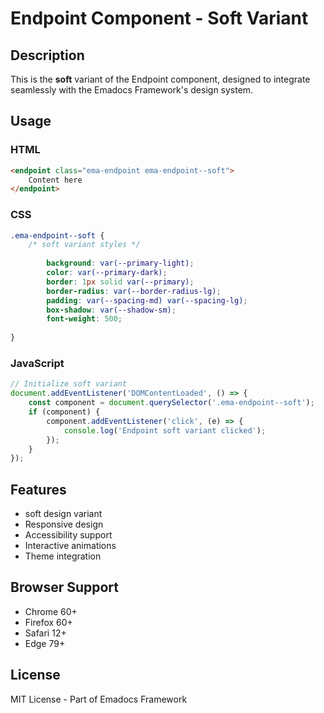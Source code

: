 # Endpoint Component - Soft Variant

## Description
This is the **soft** variant of the Endpoint component, designed to integrate seamlessly with the Emadocs Framework's design system.

## Usage

### HTML
```html
<endpoint class="ema-endpoint ema-endpoint--soft">
    Content here
</endpoint>
```

### CSS
```css
.ema-endpoint--soft {
    /* soft variant styles */
    
        background: var(--primary-light);
        color: var(--primary-dark);
        border: 1px solid var(--primary);
        border-radius: var(--border-radius-lg);
        padding: var(--spacing-md) var(--spacing-lg);
        box-shadow: var(--shadow-sm);
        font-weight: 500;
    
}
```

### JavaScript
```javascript
// Initialize soft variant
document.addEventListener('DOMContentLoaded', () => {
    const component = document.querySelector('.ema-endpoint--soft');
    if (component) {
        component.addEventListener('click', (e) => {
            console.log('Endpoint soft variant clicked');
        });
    }
});
```

## Features
- soft design variant
- Responsive design
- Accessibility support
- Interactive animations
- Theme integration

## Browser Support
- Chrome 60+
- Firefox 60+
- Safari 12+
- Edge 79+

## License
MIT License - Part of Emadocs Framework
